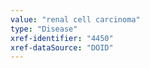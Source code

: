 ```yaml
---
value: "renal cell carcinoma"
type: "Disease"
xref-identifier: "4450"
xref-dataSource: "DOID"
---
```

